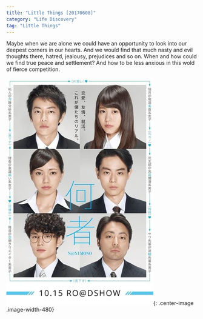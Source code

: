 ```yaml
---
title: "Little Things [20170608]"
category: "Life Discovery"
tag: "Little Things"
---
```


Maybe when we are alone we could have an opportunity to look into our deepest corners in our hearts. And we would find that much nasty and evil thoughts there, hatred, jealousy, prejudices and so on. When and how could we find true peace and settlement? And how to be less anxious in this wold of fierce competition.

![何者](https://raw.githubusercontent.com/joshua19881228/my_blogs/master/Life_Discovery/Little_Things/figures/IMG_1759.JPG "何者"){: .center-image .image-width-480}
